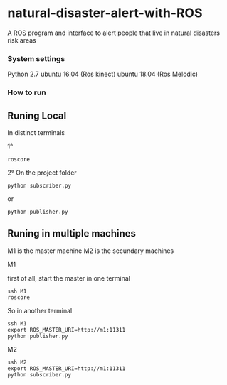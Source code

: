 # natural-disaster-alert-with-ROS
A ROS program and interface to alert people that live in natural disasters risk areas


### System settings
Python 2.7
ubuntu 16.04 (Ros kinect)
ubuntu 18.04 (Ros Melodic)

### How to run
## Runing Local
In distinct terminals

1°
```
roscore
```
2° On the project folder
```
python subscriber.py
```
or
```
python publisher.py

```
## Runing in multiple machines

M1 is the master machine
M2 is the secundary machines

M1

first of all, start the master in one terminal
```
ssh M1
roscore
```
So in another terminal
```
ssh M1
export ROS_MASTER_URI=http://m1:11311
python publisher.py
```
M2

```
ssh M2
export ROS_MASTER_URI=http://m1:11311
python subscriber.py
```
